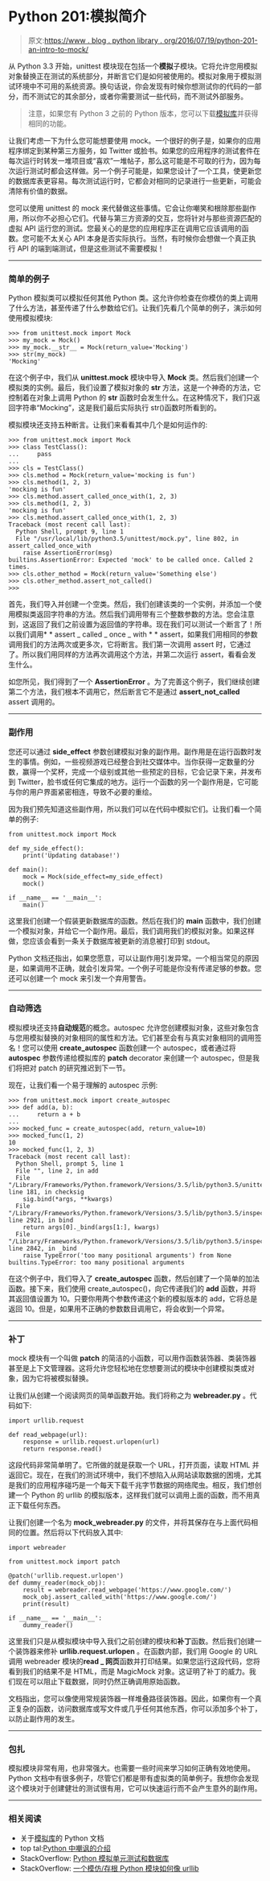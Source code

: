 # Python 201:模拟简介

> 原文:[https://www . blog . python library . org/2016/07/19/python-201-an-intro-to-mock/](https://www.blog.pythonlibrary.org/2016/07/19/python-201-an-intro-to-mock/)

从 Python 3.3 开始，unittest 模块现在包括一个**模拟**子模块。它将允许您用模拟对象替换正在测试的系统部分，并断言它们是如何被使用的。模拟对象用于模拟测试环境中不可用的系统资源。换句话说，你会发现有时候你想测试你的代码的一部分，而不测试它的其余部分，或者你需要测试一些代码，而不测试外部服务。

> 注意，如果您有 Python 3 之前的 Python 版本，您可以下载[模拟库](https://pypi.python.org/pypi/mock)并获得相同的功能。

让我们考虑一下为什么您可能想要使用 mock。一个很好的例子是，如果你的应用程序绑定到某种第三方服务，如 Twitter 或脸书。如果您的应用程序的测试套件在每次运行时转发一堆项目或“喜欢”一堆帖子，那么这可能是不可取的行为，因为每次运行测试时都会这样做。另一个例子可能是，如果您设计了一个工具，使更新您的数据库表更容易。每次测试运行时，它都会对相同的记录进行一些更新，可能会清除有价值的数据。

您可以使用 unittest 的 mock 来代替做这些事情。它会让你嘲笑和根除那些副作用，所以你不必担心它们。代替与第三方资源的交互，您将针对与那些资源匹配的虚拟 API 运行您的测试。您最关心的是您的应用程序正在调用它应该调用的函数。您可能不太关心 API 本身是否实际执行。当然，有时候你会想做一个真正执行 API 的端到端测试，但是这些测试不需要模拟！

* * *

### 简单的例子

Python 模拟类可以模拟任何其他 Python 类。这允许你检查在你模仿的类上调用了什么方法，甚至传递了什么参数给它们。让我们先看几个简单的例子，演示如何使用模拟模块:

```
>>> from unittest.mock import Mock
>>> my_mock = Mock()
>>> my_mock.__str__ = Mock(return_value='Mocking')
>>> str(my_mock)
'Mocking'

```

在这个例子中，我们从 **unittest.mock** 模块中导入 **Mock** 类。然后我们创建一个模拟类的实例。最后，我们设置了模拟对象的 **__str__** 方法，这是一个神奇的方法，它控制着在对象上调用 Python 的 **str** 函数时会发生什么。在这种情况下，我们只返回字符串“Mocking”，这是我们最后实际执行 str()函数时所看到的。

模拟模块还支持五种断言。让我们来看看其中几个是如何运作的:

```
>>> from unittest.mock import Mock
>>> class TestClass():
...     pass
... 
>>> cls = TestClass()
>>> cls.method = Mock(return_value='mocking is fun')
>>> cls.method(1, 2, 3)
'mocking is fun'
>>> cls.method.assert_called_once_with(1, 2, 3)
>>> cls.method(1, 2, 3)
'mocking is fun'
>>> cls.method.assert_called_once_with(1, 2, 3)
Traceback (most recent call last):
  Python Shell, prompt 9, line 1
  File "/usr/local/lib/python3.5/unittest/mock.py", line 802, in assert_called_once_with
    raise AssertionError(msg)
builtins.AssertionError: Expected 'mock' to be called once. Called 2 times.
>>> cls.other_method = Mock(return_value='Something else')
>>> cls.other_method.assert_not_called()
>>>

```

首先，我们导入并创建一个空类。然后，我们创建该类的一个实例，并添加一个使用模拟类返回字符串的方法。然后我们调用带有三个整数参数的方法。您会注意到，这返回了我们之前设置为返回值的字符串。现在我们可以测试一个断言了！所以我们调用* * assert _ called _ once _ with * * assert，如果我们用相同的参数调用我们的方法两次或更多次，它将断言。我们第一次调用 assert 时，它通过了。所以我们用同样的方法再次调用这个方法，并第二次运行 assert，看看会发生什么。

如您所见，我们得到了一个 **AssertionError** 。为了完善这个例子，我们继续创建第二个方法，我们根本不调用它，然后断言它不是通过 **assert_not_called** assert 调用的。

* * *

### 副作用

您还可以通过 **side_effect** 参数创建模拟对象的副作用。副作用是在运行函数时发生的事情。例如，一些视频游戏已经整合到社交媒体中。当你获得一定数量的分数，赢得一个奖杯，完成一个级别或其他一些预定的目标，它会记录下来，并发布到 Twitter，脸书或任何它集成的地方。运行一个函数的另一个副作用是，它可能与你的用户界面紧密相连，导致不必要的重绘。

因为我们预先知道这些副作用，所以我们可以在代码中模拟它们。让我们看一个简单的例子:

```
from unittest.mock import Mock

def my_side_effect():
    print('Updating database!')

def main():
    mock = Mock(side_effect=my_side_effect)
    mock()

if __name__ == '__main__':
    main()

```

这里我们创建一个假装更新数据库的函数。然后在我们的 **main** 函数中，我们创建一个模拟对象，并给它一个副作用。最后，我们调用我们的模拟对象。如果这样做，您应该会看到一条关于数据库被更新的消息被打印到 stdout。

Python 文档还指出，如果您愿意，可以让副作用引发异常。一个相当常见的原因是，如果调用不正确，就会引发异常。一个例子可能是你没有传递足够的参数。您还可以创建一个 mock 来引发一个弃用警告。

* * *

### 自动筛选

模拟模块还支持**自动规范**的概念。autospec 允许您创建模拟对象，这些对象包含与您用模拟替换的对象相同的属性和方法。它们甚至会有与真实对象相同的调用签名！您可以使用 **create_autospec** 函数创建一个 autospec，或者通过将 **autospec** 参数传递给模拟库的 **patch** decorator 来创建一个 autospec，但是我们将把对 patch 的研究推迟到下一节。

现在，让我们看一个易于理解的 autospec 示例:

```
>>> from unittest.mock import create_autospec
>>> def add(a, b):
...     return a + b
... 
>>> mocked_func = create_autospec(add, return_value=10)
>>> mocked_func(1, 2)
10
>>> mocked_func(1, 2, 3)
Traceback (most recent call last):
  Python Shell, prompt 5, line 1
  File "", line 2, in add
  File "/Library/Frameworks/Python.framework/Versions/3.5/lib/python3.5/unittest/mock.py", line 181, in checksig
    sig.bind(*args, **kwargs)
  File "/Library/Frameworks/Python.framework/Versions/3.5/lib/python3.5/inspect.py", line 2921, in bind
    return args[0]._bind(args[1:], kwargs)
  File "/Library/Frameworks/Python.framework/Versions/3.5/lib/python3.5/inspect.py", line 2842, in _bind
    raise TypeError('too many positional arguments') from None
builtins.TypeError: too many positional arguments

```

在这个例子中，我们导入了 **create_autospec** 函数，然后创建了一个简单的加法函数。接下来，我们使用 create_autospec()，向它传递我们的 **add** 函数，并将其返回值设置为 10。只要你用两个参数传递这个新的模拟版本的 add，它将总是返回 10。但是，如果用不正确的参数数目调用它，将会收到一个异常。

* * *

### 补丁

mock 模块有一个叫做 **patch** 的简洁的小函数，可以用作函数装饰器、类装饰器甚至是上下文管理器。这将允许您轻松地在您想要测试的模块中创建模拟类或对象，因为它将被模拟替换。

让我们从创建一个阅读网页的简单函数开始。我们将称之为 **webreader.py** 。代码如下:

```
import urllib.request

def read_webpage(url):
    response = urllib.request.urlopen(url)
    return response.read()

```

这段代码非常简单明了。它所做的就是获取一个 URL，打开页面，读取 HTML 并返回它。现在，在我们的测试环境中，我们不想陷入从网站读取数据的困境，尤其是我们的应用程序碰巧是一个每天下载千兆字节数据的网络爬虫。相反，我们想创建一个 Python 的 urllib 的模拟版本，这样我们就可以调用上面的函数，而不用真正下载任何东西。

让我们创建一个名为 **mock_webreader.py** 的文件，并将其保存在与上面代码相同的位置。然后将以下代码放入其中:

```
import webreader

from unittest.mock import patch

@patch('urllib.request.urlopen')
def dummy_reader(mock_obj):
    result = webreader.read_webpage('https://www.google.com/')
    mock_obj.assert_called_with('https://www.google.com/')
    print(result)

if __name__ == '__main__':
    dummy_reader()

```

这里我们只是从模拟模块中导入我们之前创建的模块和**补丁**函数。然后我们创建一个装饰器来修补 **urllib.request.urlopen** 。在函数内部，我们用 Google 的 URL 调用 webreader 模块的**read _ 网页**函数并打印结果。如果您运行这段代码，您将看到我们的结果不是 HTML，而是 MagicMock 对象。这证明了补丁的威力。我们现在可以阻止下载数据，同时仍然正确调用原始函数。

文档指出，您可以像使用常规装饰器一样堆叠路径装饰器。因此，如果你有一个真正复杂的函数，访问数据库或写文件或几乎任何其他东西，你可以添加多个补丁，以防止副作用的发生。

* * *

### 包扎

模拟模块非常有用，也非常强大。也需要一些时间来学习如何正确有效地使用。Python 文档中有很多例子，尽管它们都是带有虚拟类的简单例子。我想你会发现这个模块对于创建健壮的测试很有用，它可以快速运行而不会产生意外的副作用。

* * *

### 相关阅读

*   关于[模拟库](https://docs.python.org/3/library/unittest.mock.html)的 Python 文档
*   top tal:[Python 中嘲讽的介绍](https://www.toptal.com/python/an-introduction-to-mocking-in-python)
*   StackOverflow: [Python 模拟单元测试和数据库](http://stackoverflow.com/questions/22963514/python-mock-unittest-and-database)
*   StackOverflow: [一个模仿/存根 Python 模块如何像 urllib](http://stackoverflow.com/questions/295438/how-can-one-mock-stub-python-module-like-urllib)
